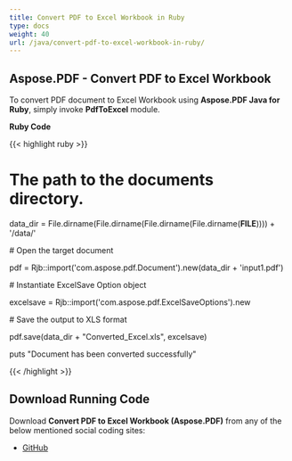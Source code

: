 ```yaml
---
title: Convert PDF to Excel Workbook in Ruby
type: docs
weight: 40
url: /java/convert-pdf-to-excel-workbook-in-ruby/
---
```


## **Aspose.PDF - Convert PDF to Excel Workbook**
To convert PDF document to Excel Workbook using **Aspose.PDF Java for Ruby**, simply invoke **PdfToExcel** module.

**Ruby Code**

{{< highlight ruby >}}

 # The path to the documents directory.

data_dir = File.dirname(File.dirname(File.dirname(File.dirname(__FILE__)))) + '/data/'



\# Open the target document

pdf = Rjb::import('com.aspose.pdf.Document').new(data_dir + 'input1.pdf')

\# Instantiate ExcelSave Option object

excelsave = Rjb::import('com.aspose.pdf.ExcelSaveOptions').new

\# Save the output to XLS format

pdf.save(data_dir + "Converted_Excel.xls", excelsave)

puts "Document has been converted successfully"


{{< /highlight >}}
## **Download Running Code**
Download **Convert PDF to Excel Workbook (Aspose.PDF)** from any of the below mentioned social coding sites:

- [GitHub](https://github.com/aspose-pdf/Aspose.PDF-for-Java/tree/master/Plugins/Aspose_Pdf_Java_for_Ruby/lib/asposepdfjava/Converter/pdftoexcel.rb)
